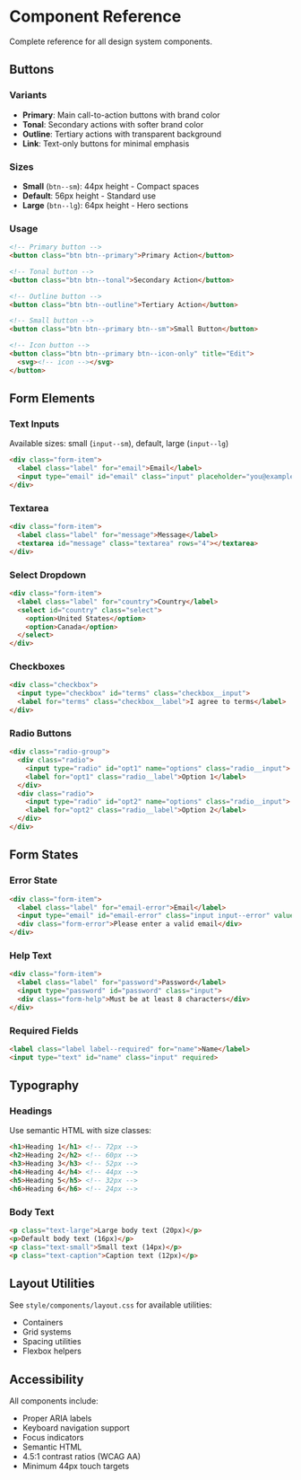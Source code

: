 # Component Reference

Complete reference for all design system components.

## Buttons

### Variants

- **Primary**: Main call-to-action buttons with brand color
- **Tonal**: Secondary actions with softer brand color
- **Outline**: Tertiary actions with transparent background
- **Link**: Text-only buttons for minimal emphasis

### Sizes

- **Small** (`btn--sm`): 44px height - Compact spaces
- **Default**: 56px height - Standard use
- **Large** (`btn--lg`): 64px height - Hero sections

### Usage

```html
<!-- Primary button -->
<button class="btn btn--primary">Primary Action</button>

<!-- Tonal button -->
<button class="btn btn--tonal">Secondary Action</button>

<!-- Outline button -->
<button class="btn btn--outline">Tertiary Action</button>

<!-- Small button -->
<button class="btn btn--primary btn--sm">Small Button</button>

<!-- Icon button -->
<button class="btn btn--primary btn--icon-only" title="Edit">
  <svg><!-- icon --></svg>
</button>
```

## Form Elements

### Text Inputs

Available sizes: small (`input--sm`), default, large (`input--lg`)

```html
<div class="form-item">
  <label class="label" for="email">Email</label>
  <input type="email" id="email" class="input" placeholder="you@example.com">
</div>
```

### Textarea

```html
<div class="form-item">
  <label class="label" for="message">Message</label>
  <textarea id="message" class="textarea" rows="4"></textarea>
</div>
```

### Select Dropdown

```html
<div class="form-item">
  <label class="label" for="country">Country</label>
  <select id="country" class="select">
    <option>United States</option>
    <option>Canada</option>
  </select>
</div>
```

### Checkboxes

```html
<div class="checkbox">
  <input type="checkbox" id="terms" class="checkbox__input">
  <label for="terms" class="checkbox__label">I agree to terms</label>
</div>
```

### Radio Buttons

```html
<div class="radio-group">
  <div class="radio">
    <input type="radio" id="opt1" name="options" class="radio__input">
    <label for="opt1" class="radio__label">Option 1</label>
  </div>
  <div class="radio">
    <input type="radio" id="opt2" name="options" class="radio__input">
    <label for="opt2" class="radio__label">Option 2</label>
  </div>
</div>
```

## Form States

### Error State

```html
<div class="form-item">
  <label class="label" for="email-error">Email</label>
  <input type="email" id="email-error" class="input input--error" value="invalid">
  <div class="form-error">Please enter a valid email</div>
</div>
```

### Help Text

```html
<div class="form-item">
  <label class="label" for="password">Password</label>
  <input type="password" id="password" class="input">
  <div class="form-help">Must be at least 8 characters</div>
</div>
```

### Required Fields

```html
<label class="label label--required" for="name">Name</label>
<input type="text" id="name" class="input" required>
```

## Typography

### Headings

Use semantic HTML with size classes:

```html
<h1>Heading 1</h1> <!-- 72px -->
<h2>Heading 2</h2> <!-- 60px -->
<h3>Heading 3</h3> <!-- 52px -->
<h4>Heading 4</h4> <!-- 44px -->
<h5>Heading 5</h5> <!-- 32px -->
<h6>Heading 6</h6> <!-- 24px -->
```

### Body Text

```html
<p class="text-large">Large body text (20px)</p>
<p>Default body text (16px)</p>
<p class="text-small">Small text (14px)</p>
<p class="text-caption">Caption text (12px)</p>
```

## Layout Utilities

See `style/components/layout.css` for available utilities:

- Containers
- Grid systems
- Spacing utilities
- Flexbox helpers

## Accessibility

All components include:
- Proper ARIA labels
- Keyboard navigation support
- Focus indicators
- Semantic HTML
- 4.5:1 contrast ratios (WCAG AA)
- Minimum 44px touch targets